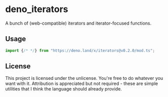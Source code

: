 # deno_iterators

A bunch of (web-compatible) iterators and iterator-focused functions.

## Usage

```typescript
import {/* */} from "https://deno.land/x/iterators@v0.2.0/mod.ts";
```

## License

This project is licensed under the unlicense. You're free to do whatever you
want with it. Attribution is appreciated but not required - these are simple
utilities that I think the language should already provide.
